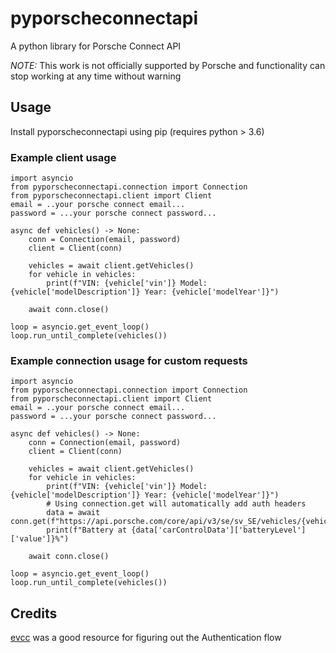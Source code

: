 # pyporscheconnectapi
A python library for Porsche Connect API

*NOTE:* This work is not officially supported by Porsche and functionality can stop working at any time without warning

## Usage

Install pyporscheconnectapi using pip (requires python > 3.6)

### Example client usage
```
import asyncio
from pyporscheconnectapi.connection import Connection
from pyporscheconnectapi.client import Client
email = ..your porsche connect email...
password = ...your porsche connect password...

async def vehicles() -> None:
    conn = Connection(email, password)
    client = Client(conn)

    vehicles = await client.getVehicles()
    for vehicle in vehicles:
        print(f"VIN: {vehicle['vin']} Model: {vehicle['modelDescription']} Year: {vehicle['modelYear']}")

    await conn.close()

loop = asyncio.get_event_loop()
loop.run_until_complete(vehicles())
```

### Example connection usage for custom requests 
```
import asyncio
from pyporscheconnectapi.connection import Connection
from pyporscheconnectapi.client import Client
email = ..your porsche connect email...
password = ...your porsche connect password...

async def vehicles() -> None:
    conn = Connection(email, password)
    client = Client(conn)

    vehicles = await client.getVehicles()
    for vehicle in vehicles:
        print(f"VIN: {vehicle['vin']} Model: {vehicle['modelDescription']} Year: {vehicle['modelYear']}")
        # Using connection.get will automatically add auth headers 
        data = await conn.get(f"https://api.porsche.com/core/api/v3/se/sv_SE/vehicles/{vehicle['vin']}")
        print(f"Battery at {data['carControlData']['batteryLevel']['value']}%")

    await conn.close()

loop = asyncio.get_event_loop()
loop.run_until_complete(vehicles())
```




## Credits
[evcc](https://github.com/andig/evcc) was a good resource for figuring out the Authentication flow



